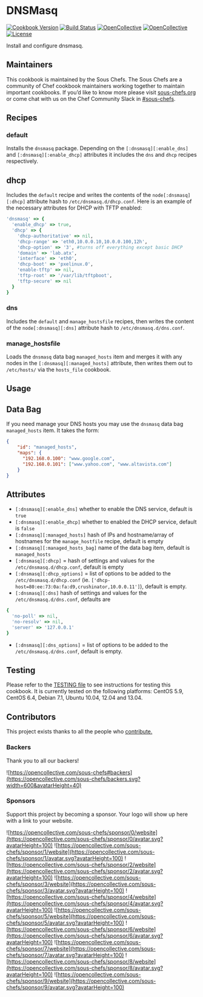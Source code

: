 # DNSMasq

[![Cookbook Version](https://img.shields.io/cookbook/v/dnsmasq.svg)](https://supermarket.chef.io/cookbooks/dnsmasq)
[![Build Status](https://img.shields.io/circleci/project/github/sous-chefs/dnsmasq/master.svg)](https://circleci.com/gh/sous-chefs/dnsmasq)
[![OpenCollective](https://opencollective.com/sous-chefs/backers/badge.svg)](#backers)
[![OpenCollective](https://opencollective.com/sous-chefs/sponsors/badge.svg)](#sponsors)
[![License](https://img.shields.io/badge/License-Apache%202.0-green.svg)](https://opensource.org/licenses/Apache-2.0)

Install and configure dnsmasq.

## Maintainers

This cookbook is maintained by the Sous Chefs. The Sous Chefs are a community of Chef cookbook maintainers working together to maintain important cookbooks. If you’d like to know more please visit [sous-chefs.org](https://sous-chefs.org/) or come chat with us on the Chef Community Slack in [#sous-chefs](https://chefcommunity.slack.com/messages/C2V7B88SF).

## Recipes

### default

Installs the `dnsmasq` package. Depending on the `[:dnsmasq][:enable_dns]` and `[:dnsmasq][:enable_dhcp]` attributes it includes the `dns` and `dhcp` recipes respectively.

## dhcp

Includes the `default` recipe and writes the contents of the `node[:dnsmasq][:dhcp]` attribute hash to `/etc/dnsmasq.d/dhcp.conf`. Here is an example of the necessary attributes for DHCP with TFTP enabled:

```ruby
'dnsmasq' => {
  'enable_dhcp' => true,
  'dhcp' => {
    'dhcp-authoritative' => nil,
    'dhcp-range' => 'eth0,10.0.0.10,10.0.0.100,12h',
    'dhcp-option' => '3', #turns off everything except basic DHCP
    'domain' => 'lab.atx',
    'interface' => 'eth0',
    'dhcp-boot' => 'pxelinux.0',
    'enable-tftp' => nil,
    'tftp-root' => '/var/lib/tftpboot',
    'tftp-secure' => nil
  }
}
```

### dns

Includes the `default` and `manage_hostsfile` recipes, then writes the content of the `node[:dnsmasq][:dns]` attribute hash to `/etc/dnsmasq.d/dns.conf`.

### manage_hostsfile

Loads the `dnsmasq` data bag `managed_hosts` item and merges it with any nodes in the `[:dnsmasq][:managed_hosts]` attribute, then writes them out to `/etc/hosts/` via the `hosts_file` cookbook.

## Usage

## Data Bag

If you need manage your DNS hosts you may use the `dnsmasq` data bag `managed_hosts` item. It takes the form:

```json
{
    "id": "managed_hosts",
    "maps": {
      "192.168.0.100": "www.google.com",
      "192.168.0.101": ["www.yahoo.com", "www.altavista.com"]
    }
}
```

## Attributes

- `[:dnsmasq][:enable_dns]` whether to enable the DNS service, default is `true`
- `[:dnsmasq][:enable_dhcp]` whether to enabled the DHCP service, default is `false`
- `[:dnsmasq][:managed_hosts]` hash of IPs and hostname/array of hostnames for the `manage_hostfile` recipe, default is empty
- `[:dnsmasq][:managed_hosts_bag]` name of the data bag item, default is `managed_hosts`
- `[:dnsmasq][:dhcp]` = hash of settings and values for the `/etc/dnsmasq.d/dhcp.conf`, default is empty
- `[:dnsmasq][:dhcp_options]` = list of options to be added to the `/etc/dnsmasq.d/dhcp.conf` (ie. `['dhcp-host=80:ee:73:0a:fa:d9,crushinator,10.0.0.11']`), default is empty.
- `[:dnsmasq][:dns]` hash of settings and values for the `/etc/dnsmasq.d/dns.conf`, defaults are

```ruby
{
  'no-poll' => nil,
  'no-resolv' => nil,
  'server' => '127.0.0.1'
}
```

- `[:dnsmasq][:dns_options]` = list of options to be added to the `/etc/dnsmasq.d/dns.conf`, default is empty.

## Testing

Please refer to the [TESTING file](TESTING.md) to see instructions for testing this cookbook. It is currently tested on the following platforms: CentOS 5.9, CentOS 6.4, Debian 7.1, Ubuntu 10.04, 12.04 and 13.04.

## Contributors

This project exists thanks to all the people who [contribute.](https://opencollective.com/sous-chefs/contributors.svg?width=890&button=false)

### Backers

Thank you to all our backers!

![https://opencollective.com/sous-chefs#backers](https://opencollective.com/sous-chefs/backers.svg?width=600&avatarHeight=40)

### Sponsors

Support this project by becoming a sponsor. Your logo will show up here with a link to your website.

![https://opencollective.com/sous-chefs/sponsor/0/website](https://opencollective.com/sous-chefs/sponsor/0/avatar.svg?avatarHeight=100)
![https://opencollective.com/sous-chefs/sponsor/1/website](https://opencollective.com/sous-chefs/sponsor/1/avatar.svg?avatarHeight=100)
![https://opencollective.com/sous-chefs/sponsor/2/website](https://opencollective.com/sous-chefs/sponsor/2/avatar.svg?avatarHeight=100)
![https://opencollective.com/sous-chefs/sponsor/3/website](https://opencollective.com/sous-chefs/sponsor/3/avatar.svg?avatarHeight=100)
![https://opencollective.com/sous-chefs/sponsor/4/website](https://opencollective.com/sous-chefs/sponsor/4/avatar.svg?avatarHeight=100)
![https://opencollective.com/sous-chefs/sponsor/5/website](https://opencollective.com/sous-chefs/sponsor/5/avatar.svg?avatarHeight=100)
![https://opencollective.com/sous-chefs/sponsor/6/website](https://opencollective.com/sous-chefs/sponsor/6/avatar.svg?avatarHeight=100)
![https://opencollective.com/sous-chefs/sponsor/7/website](https://opencollective.com/sous-chefs/sponsor/7/avatar.svg?avatarHeight=100)
![https://opencollective.com/sous-chefs/sponsor/8/website](https://opencollective.com/sous-chefs/sponsor/8/avatar.svg?avatarHeight=100)
![https://opencollective.com/sous-chefs/sponsor/9/website](https://opencollective.com/sous-chefs/sponsor/9/avatar.svg?avatarHeight=100)
